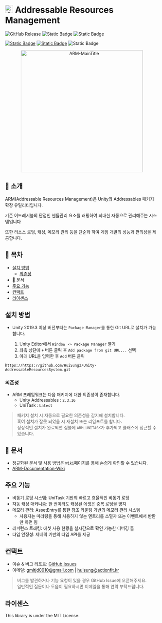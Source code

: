# <img alt="ARM-Icon" src="https://imgur.com/zdGDYCN.png" width="26"/> Addressable Resources Management

![GitHub Release](https://img.shields.io/github/v/release/HuiSungz/Unity-AddressableResourcesSystem?display_name=release&style=for-the-badge&logo=github)
![Static Badge](https://img.shields.io/badge/UNITY-2022.3%2B-blue?style=for-the-badge&logo=unity)
![Static Badge](https://img.shields.io/badge/DEPENDENCIES-UniTask--Addressables-green?style=for-the-badge&logo=unity)

[![Static Badge](https://img.shields.io/badge/ARM-Wiki-orange?style=for-the-badge&logo=gitbook)](https://github.com/HuiSungz/Unity-AddressableResourcesSystem/wiki)
[![Static Badge](https://img.shields.io/badge/ARM-ENGLISH-orange?style=for-the-badge)](https://github.com/HuiSungz/Unity-AddressableResourcesSystem/blob/main/README.md)
![Static Badge](https://img.shields.io/badge/LICENSE-MIT-MIT?style=for-the-badge)

<p align="center">
  <img alt="ARM-MainTitle" src="https://imgur.com/0wBjlUx.png" width="400"/>
</p>

## 📌 소개

ARM(Addressable Resources Management)은 Unity의 Addressables 패키지 확장 유틸리티입니다.

기존 어드레서블의 단점인 핸들관리 요소를 래핑하여 최대한 자동으로 관리해주는 시스템입니다

또한 리소스 로딩, 캐싱, 메모리 관리 등을 단순화 하여 게임 개발의 성능과 편의성을 제공합니다.

## 📌 목차

- [설치 방법](#설치-방법)
  - [의존성](#의존성)
- [📝 문서](#-문서)
- [주요 기능](#주요-기능)
- [컨택트](#컨택트)
- [라이센스](#라이센스)

## 설치 방법

- Unity 2019.3 이상 버전부터는 `Package Manager`를 통한 Git URL로 설치가 가능합니다.

  1. Unity Editor에서 `Window -> Package Manager` 열기
  2. 좌측 상단에 `+` 버튼 클릭 후 `Add package from git URL...` 선택
  3. 아래 URL을 입력한 후 `Add` 버튼 클릭
 
```
https://https://github.com/HuiSungz/Unity-AddressableResourcesSystem.git
```

### 의존성

- ARM 프레임워크는 다음 패키지에 대한 의존성이 존재합니다.
  - Unity Addressables : `2.3.16`
  - UniTask : `Latest`
> 패키지 설치 시 자동으로 필요한 의존성을 감지해 설치합니다.<br>
> 혹여 설치가 잘못 되었을 시 재설치 또는 리임포트를 합니다.<br>
> 정상적인 설치가 완료되면 심볼에 `ARM_UNITASK`가 추가되고 클래스에 접근할 수 있습니다.

## 📝 문서

- 정규화된 문서 및 사용 방법은 `Wiki`페이지를 통해 손쉽게 확인할 수 있습니다.
- [ARM-Documentation-Wiki](https://github.com/HuiSungz/Unity-AddressableResourcesSystem/wiki)

## 주요 기능

- 비동기 로딩 시스템: UniTask 기반의 빠르고 효율적인 비동기 로딩
- 자동 캐싱 매커니즘: 한 번이라도 캐싱된 에셋은 중복 로딩을 방지
- 메모리 관리: AssetEntry를 통한 참조 카운팅 기반의 메모리 관리 시스템
  - 사용자는 미러링을 통해 사용하지 않는 엔트리를 소멸자 또는 이벤트에서 반환만 하면 됨
- 레퍼런스 트래킹: 에셋 사용 현황을 실시간으로 확인 가능한 디버깅 툴
- 타입 안정성: 제네릭 기반의 타입 API를 제공

## 컨택트

- 이슈 & 버그 리포트: [GitHub Issues](https://github.com/HuiSungz/Unity-AddressableResourcesSystem/issues)
- 이메일: gmltjd0910@gmail.com | huisung@actionfit.kr

> 버그를 발견하거나 기능 요청이 있을 경우 GitHub Issue에 오픈해주세요.<br>
> 일반적인 질문이나 도움이 필요하시면 이메일을 통해 연락 부탁드립니다.

## 라이센스

This library is under the MIT License.
